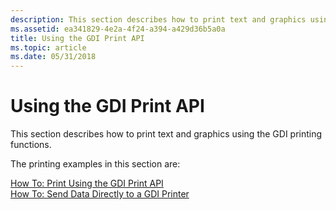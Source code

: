 ```yaml
---
description: This section describes how to print text and graphics using the GDI printing functions.
ms.assetid: ea341829-4e2a-4f24-a394-a429d36b5a0a
title: Using the GDI Print API
ms.topic: article
ms.date: 05/31/2018
---
```


# Using the GDI Print API

This section describes how to print text and graphics using the GDI printing functions.

The printing examples in this section are:

<dl>

[How To: Print Using the GDI Print API](how-to--print-using-the-gdi-print-api.md)  
[How To: Send Data Directly to a GDI Printer](sending-data-directly-to-a-printer.md)  
</dl>

 

 



